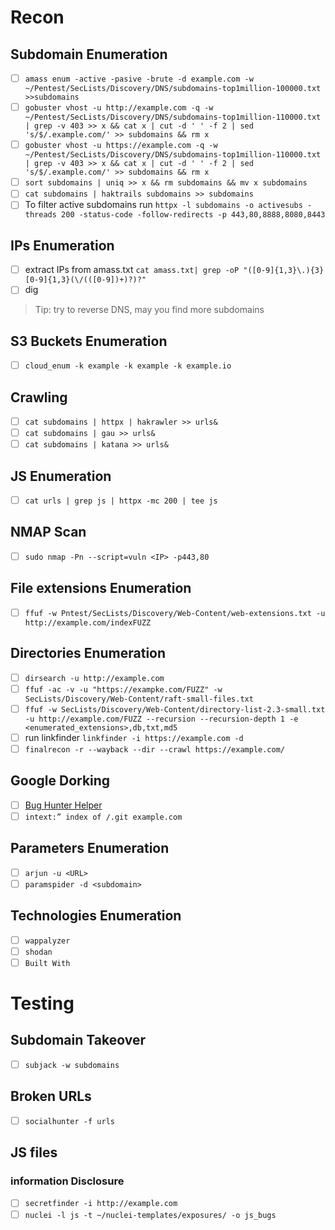 # Recon
## Subdomain Enumeration
- [ ] `amass enum -active -pasive -brute -d example.com -w ~/Pentest/SecLists/Discovery/DNS/subdomains-top1million-100000.txt >>subdomains`
- [ ] `gobuster vhost -u http://example.com -q -w ~/Pentest/SecLists/Discovery/DNS/subdomains-top1million-110000.txt | grep -v 403 >> x && cat x | cut -d ' ' -f 2 | sed 's/$/.example.com/' >> subdomains && rm x `
- [ ] `gobuster vhost -u https://example.com -q -w ~/Pentest/SecLists/Discovery/DNS/subdomains-top1million-110000.txt | grep -v 403 >> x && cat x | cut -d ' ' -f 2 | sed 's/$/.example.com/' >> subdomains && rm x`
- [ ] `sort subdomains | uniq >> x && rm subdomains && mv x subdomains`
- [ ] `cat subdomains | haktrails subdomains >> subdomains`
- [ ] To filter active subdomains run `httpx -l subdomains -o activesubs -threads 200 -status-code -follow-redirects -p 443,80,8888,8080,8443`
## IPs Enumeration
- [ ] extract IPs from amass.txt `cat amass.txt| grep -oP "([0-9]{1,3}\.){3}[0-9]{1,3}(\/(([0-9])+)?)?"`
- [ ] dig <hostname>
> Tip: try to reverse DNS, may you find more subdomains <be>

## S3 Buckets Enumeration
- [ ] `cloud_enum -k example -k example -k example.io`
 
## Crawling
- [ ] `cat subdomains | httpx | hakrawler >> urls&`
- [ ] `cat subdomains | gau >> urls&`
- [ ] `cat subdomains | katana >> urls&`
## JS Enumeration
- [ ] `cat urls | grep js | httpx -mc 200 | tee js`
## NMAP Scan
- [ ] `sudo nmap -Pn --script=vuln <IP> -p443,80`
## File extensions Enumeration
- [ ] `ffuf -w Pntest/SecLists/Discovery/Web-Content/web-extensions.txt -u http://example.com/indexFUZZ`
## Directories Enumeration
- [ ] `dirsearch -u http://example.com`
- [ ] `ffuf -ac -v -u "https://exampke.com/FUZZ" -w SecLists/Discovery/Web-Content/raft-small-files.txt`
- [ ] `ffuf -w SecLists/Discovery/Web-Content/directory-list-2.3-small.txt -u http://example.com/FUZZ --recursion --recursion-depth 1 -e <enumerated_extensions>,db,txt,md5`
- [ ] run linkfinder `linkfinder -i https://example.com -d`
- [ ] `finalrecon -r --wayback --dir --crawl https://example.com/`

## Google Dorking
- [ ] [Bug Hunter Helper](https://dorks.faisalahmed.me/)
- [ ] `intext:” index of /.git example.com`
## Parameters Enumeration
- [ ] `arjun -u <URL>`
- [ ] `paramspider -d <subdomain>`
## Technologies Enumeration
- [ ] `wappalyzer`
- [ ] `shodan`
- [ ] `Built With`
# Testing
## Subdomain Takeover
- [ ] `subjack -w subdomains`
## Broken URLs
- [ ] `socialhunter -f urls`
## JS files
### information Disclosure
- [ ] `secretfinder -i http://example.com`
- [ ] `nuclei -l js -t ~/nuclei-templates/exposures/ -o js_bugs`
